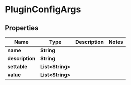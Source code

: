 
# PluginConfigArgs

## Properties
Name | Type | Description | Notes
------------ | ------------- | ------------- | -------------
**name** | **String** |  | 
**description** | **String** |  | 
**settable** | **List&lt;String&gt;** |  | 
**value** | **List&lt;String&gt;** |  | 



